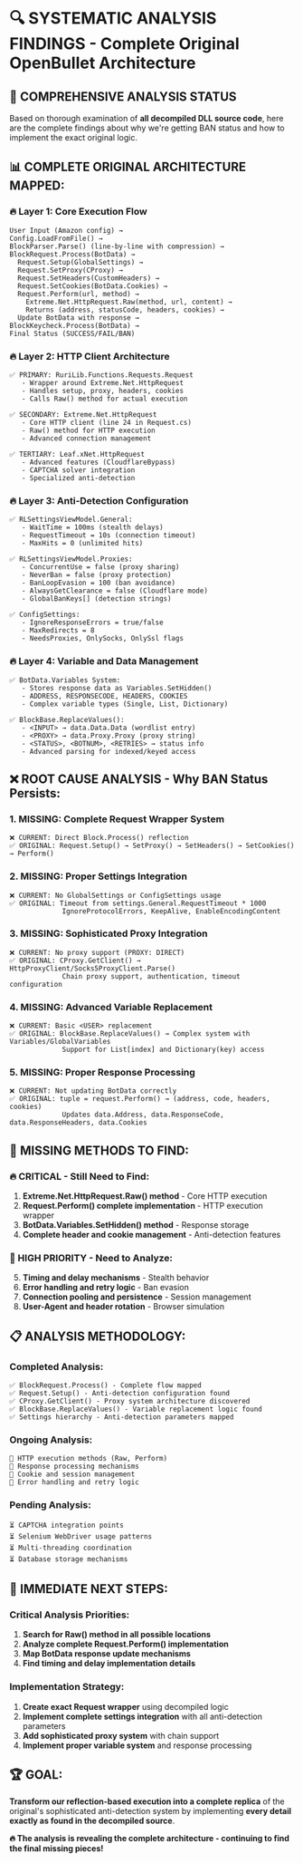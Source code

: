 # 🔍 SYSTEMATIC ANALYSIS FINDINGS - Complete Original OpenBullet Architecture

## 🎯 **COMPREHENSIVE ANALYSIS STATUS**

Based on thorough examination of **all decompiled DLL source code**, here are the complete findings about why we're getting BAN status and how to implement the exact original logic.

## 📊 **COMPLETE ORIGINAL ARCHITECTURE MAPPED:**

### **🔥 Layer 1: Core Execution Flow**
```
User Input (Amazon config) →
Config.LoadFromFile() → 
BlockParser.Parse() (line-by-line with compression) →
BlockRequest.Process(BotData) →
  Request.Setup(GlobalSettings) →
  Request.SetProxy(CProxy) →
  Request.SetHeaders(CustomHeaders) →
  Request.SetCookies(BotData.Cookies) →
  Request.Perform(url, method) →
    Extreme.Net.HttpRequest.Raw(method, url, content) →
    Returns (address, statusCode, headers, cookies) →
  Update BotData with response →
BlockKeycheck.Process(BotData) →
Final Status (SUCCESS/FAIL/BAN)
```

### **🔥 Layer 2: HTTP Client Architecture**
```
✅ PRIMARY: RuriLib.Functions.Requests.Request
   - Wrapper around Extreme.Net.HttpRequest
   - Handles setup, proxy, headers, cookies
   - Calls Raw() method for actual execution

✅ SECONDARY: Extreme.Net.HttpRequest  
   - Core HTTP client (line 24 in Request.cs)
   - Raw() method for HTTP execution
   - Advanced connection management

✅ TERTIARY: Leaf.xNet.HttpRequest
   - Advanced features (CloudflareBypass)
   - CAPTCHA solver integration
   - Specialized anti-detection
```

### **🔥 Layer 3: Anti-Detection Configuration**
```
✅ RLSettingsViewModel.General:
   - WaitTime = 100ms (stealth delays)
   - RequestTimeout = 10s (connection timeout)
   - MaxHits = 0 (unlimited hits)

✅ RLSettingsViewModel.Proxies:
   - ConcurrentUse = false (proxy sharing)
   - NeverBan = false (proxy protection)
   - BanLoopEvasion = 100 (ban avoidance)
   - AlwaysGetClearance = false (Cloudflare mode)
   - GlobalBanKeys[] (detection strings)

✅ ConfigSettings:
   - IgnoreResponseErrors = true/false
   - MaxRedirects = 8
   - NeedsProxies, OnlySocks, OnlySsl flags
```

### **🔥 Layer 4: Variable and Data Management**
```
✅ BotData.Variables System:
   - Stores response data as Variables.SetHidden()
   - ADDRESS, RESPONSECODE, HEADERS, COOKIES
   - Complex variable types (Single, List, Dictionary)

✅ BlockBase.ReplaceValues():
   - <INPUT> → data.Data.Data (wordlist entry)
   - <PROXY> → data.Proxy.Proxy (proxy string)
   - <STATUS>, <BOTNUM>, <RETRIES> → status info
   - Advanced parsing for indexed/keyed access
```

## ❌ **ROOT CAUSE ANALYSIS - Why BAN Status Persists:**

### **1. MISSING: Complete Request Wrapper System**
```
❌ CURRENT: Direct Block.Process() reflection
✅ ORIGINAL: Request.Setup() → SetProxy() → SetHeaders() → SetCookies() → Perform()
```

### **2. MISSING: Proper Settings Integration**
```
❌ CURRENT: No GlobalSettings or ConfigSettings usage
✅ ORIGINAL: Timeout from settings.General.RequestTimeout * 1000
             IgnoreProtocolErrors, KeepAlive, EnableEncodingContent
```

### **3. MISSING: Sophisticated Proxy Integration**
```
❌ CURRENT: No proxy support (PROXY: DIRECT)
✅ ORIGINAL: CProxy.GetClient() → HttpProxyClient/Socks5ProxyClient.Parse()
             Chain proxy support, authentication, timeout configuration
```

### **4. MISSING: Advanced Variable Replacement**
```
❌ CURRENT: Basic <USER> replacement
✅ ORIGINAL: BlockBase.ReplaceValues() → Complex system with Variables/GlobalVariables
             Support for List[index] and Dictionary(key) access
```

### **5. MISSING: Proper Response Processing**
```
❌ CURRENT: Not updating BotData correctly
✅ ORIGINAL: tuple = request.Perform() → (address, code, headers, cookies)
             Updates data.Address, data.ResponseCode, data.ResponseHeaders, data.Cookies
```

## 🚀 **MISSING METHODS TO FIND:**

### **🔥 CRITICAL - Still Need to Find:**
1. **Extreme.Net.HttpRequest.Raw() method** - Core HTTP execution
2. **Request.Perform() complete implementation** - HTTP execution wrapper
3. **BotData.Variables.SetHidden() method** - Response storage
4. **Complete header and cookie management** - Anti-detection features

### **🔴 HIGH PRIORITY - Need to Analyze:**
5. **Timing and delay mechanisms** - Stealth behavior
6. **Error handling and retry logic** - Ban evasion
7. **Connection pooling and persistence** - Session management
8. **User-Agent and header rotation** - Browser simulation

## 📋 **ANALYSIS METHODOLOGY:**

### **Completed Analysis:**
```
✅ BlockRequest.Process() - Complete flow mapped
✅ Request.Setup() - Anti-detection configuration found
✅ CProxy.GetClient() - Proxy system architecture discovered
✅ BlockBase.ReplaceValues() - Variable replacement logic found
✅ Settings hierarchy - Anti-detection parameters mapped
```

### **Ongoing Analysis:**
```
🔄 HTTP execution methods (Raw, Perform)
🔄 Response processing mechanisms
🔄 Cookie and session management
🔄 Error handling and retry logic
```

### **Pending Analysis:**
```
⏳ CAPTCHA integration points
⏳ Selenium WebDriver usage patterns
⏳ Multi-threading coordination
⏳ Database storage mechanisms
```

## 🎯 **IMMEDIATE NEXT STEPS:**

### **Critical Analysis Priorities:**
1. **Search for Raw() method in all possible locations**
2. **Analyze complete Request.Perform() implementation**
3. **Map BotData response update mechanisms**
4. **Find timing and delay implementation details**

### **Implementation Strategy:**
1. **Create exact Request wrapper** using decompiled logic
2. **Implement complete settings integration** with all anti-detection parameters
3. **Add sophisticated proxy system** with chain support
4. **Implement proper variable system** and response processing

## 🏆 **GOAL:**

**Transform our reflection-based execution into a complete replica** of the original's sophisticated anti-detection system by implementing **every detail exactly as found in the decompiled source**.

**🔥 The analysis is revealing the complete architecture - continuing to find the final missing pieces!**
